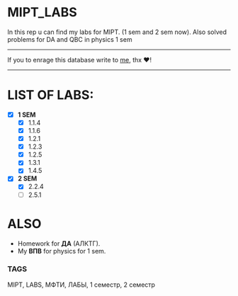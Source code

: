 # MIPT_LABS
In this rep u can find my labs for MIPT. (1 sem and 2 sem now). Also solved problems for DA and QBC in physics 1 sem
_______
If you to enrage this database write to [me](https://vk.com/danik.princessa), thx ❤️!
________
# LIST OF LABS:
 - [X] __1 SEM__
     - [X] 1.1.4
     - [X] 1.1.6
     - [X] 1.2.1
     - [X] 1.2.3
     - [X] 1.2.5
     - [X] 1.3.1
     - [X] 1.4.5
- [X] __2 SEM__
  - [X] 2.2.4
  - [ ] 2.5.1
# ALSO
* Homework for __ДА__ (АЛКТГ).
* My __ВПВ__ for physics for 1 sem.


### TAGS
MIPT, LABS, МФТИ, ЛАБЫ, 1 семестр, 2 семестр
